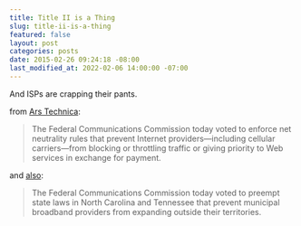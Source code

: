 ```yaml
---
title: Title II is a Thing
slug: title-ii-is-a-thing
featured: false
layout: post
categories: posts
date: 2015-02-26 09:24:18 -08:00
last_modified_at: 2022-02-06 14:00:00 -07:00
---
```


And ISPs are crapping their pants.

from [Ars Technica](http://arstechnica.com/business/2015/02/fcc-votes-for-net-neutrality-a-ban-on-paid-fast-lanes-and-title-ii/):

> The Federal Communications Commission today voted to enforce net neutrality rules that prevent Internet providers—including cellular carriers—from blocking or throttling traffic or giving priority to Web services in exchange for payment.

and [also](http://arstechnica.com/business/2015/02/fcc-overturns-state-laws-that-protect-isps-from-local-competition/):

> The Federal Communications Commission today voted to preempt state laws in North Carolina and Tennessee that prevent municipal broadband providers from expanding outside their territories.

